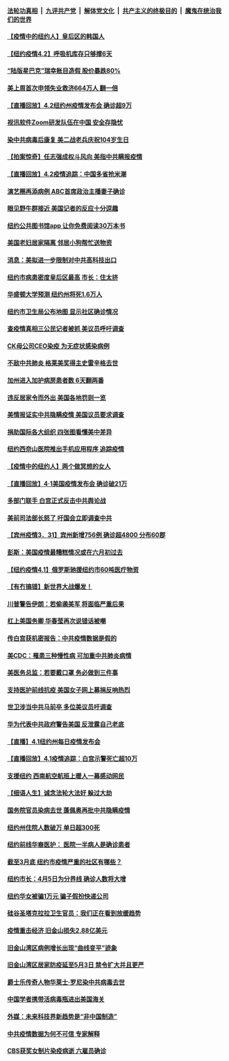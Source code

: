 ####  [法轮功真相](../../../../basic/blob/master/README.md?t=04030230) &nbsp;|&nbsp; [九评共产党](../../../../9ping.md/blob/master/README.md?t=04030230) &nbsp;|&nbsp; [解体党文化](../../../../jtdwh.md/blob/master/README.md?t=04030230)  &nbsp;|&nbsp; [共产主义的终极目的](../../../../gczydzjmd.md/blob/master/README.md?t=04030230) &nbsp;|&nbsp; [魔鬼在统治我们的世界](../../../../mgztzwmdsj.md/blob/master/README.md?t=04030230) 

#### [【疫情中的纽约人】皇后区的韩国人](../pages/nsc412/n11998706.md?t=04030230) 

#### [【纽约疫情4.2】呼吸机库存只够撑6天](../pages/nsc412/n11997935.md?t=04030230) 

#### [“陆版星巴克”瑞幸账目造假 股价暴跌80%](../pages/nsc412/n11998502.md?t=04030230) 

#### [美上周首次申领失业救济664万人 翻一倍](../pages/nsc412/n11998503.md?t=04030230) 

#### [【直播回放】4.2纽约州疫情发布会 确诊超9万](../pages/nsc412/n11998249.md?t=04030230) 

#### [视讯软件Zoom研发队伍在中国 安全存隐忧](../pages/nsc412/n11997146.md?t=04030230) 

#### [染中共病毒后康复 美二战老兵庆祝104岁生日](../pages/nsc412/n11997956.md?t=04030230) 

#### [【拍案惊奇】任志强成权斗风向 美指中共瞒报疫情](../pages/nsc412/n11997013.md?t=04030230) 

#### [【直播回放】4.2疫情追踪：中国多省抢米潮](../pages/nsc412/n11997987.md?t=04030230) 

#### [演艺圈再添病例 ABC首席政治主播妻子确诊](../pages/nsc412/n11997713.md?t=04030230) 

#### [眼见野牛群接近 美国记者的反应十分逗趣](../pages/nsc412/n11997676.md?t=04030230) 

#### [纽约公共图书馆app 让你免费阅读30万本书](../pages/nsc412/n11997430.md?t=04030230) 

#### [美国老妇居家隔离 邻居小狗帮忙送物资](../pages/nsc412/n11997114.md?t=04030230) 

#### [消息：美拟进一步限制对中共高科技出口](../pages/nsc412/n11996942.md?t=04030230) 

#### [纽约市病患密度皇后区最高 市长：住太挤](../pages/nsc412/n11997133.md?t=04030230) 

#### [华盛顿大学预测  纽约州将死1.6万人](../pages/nsc412/n11997150.md?t=04030230) 

#### [纽约市卫生局公布地图  显示社区确诊情况](../pages/nsc412/n11997130.md?t=04030230) 

#### [查疫情真相三公民记者被抓 美议员呼吁调查](../pages/nsc412/n11996846.md?t=04030230) 

#### [CK母公司CEO染疫 为无症状感染病例](../pages/nsc412/n11996981.md?t=04030230) 

#### [不敌中共肺炎 格莱美奖得主史雷辛格去世](../pages/nsc412/n11997037.md?t=04030230) 

#### [加州进入加护病房患者数   6天翻两番](../pages/nsc412/n11997126.md?t=04030230) 

#### [违反居家令而外出 美国各地罚则一览](../pages/nsc412/n11996754.md?t=04030230) 

#### [美情报证实中共隐瞒疫情 美国议员要求调查](../pages/nsc412/n11996650.md?t=04030230) 

#### [捐助国际各大组织 四张图看懂美中差异](../pages/nsc412/n11996177.md?t=04030230) 

#### [纽约西奈山医院推出手机应用程序 追踪疫情](../pages/nsc412/n11995940.md?t=04030230) 

#### [【疫情中的纽约人】两个做冥想的女人](../pages/nsc412/n11995980.md?t=04030230) 

#### [【直播回放】4·1美国疫情发布会 确诊破21万](../pages/nsc412/n11996100.md?t=04030230) 

#### [多部门联手 白宫正式反击中共舆论战](../pages/nsc412/n11996230.md?t=04030230) 

#### [美前司法部长怒了 吁国会立即调查中共](../pages/nsc412/n11996108.md?t=04030230) 

#### [【宾州疫情3．31】宾州新增756例 确诊超4800 分布60郡](../pages/nsc412/n11996258.md?t=04030230) 

#### [彭斯：美国疫情最糟糕情况或在六月初过去](../pages/nsc412/n11995999.md?t=04030230) 

#### [【纽约疫情4.1】俄罗斯驰援纽约市60吨医疗物资](../pages/nsc412/n11994827.md?t=04030230) 

#### [【有冇搞错】新世界大战爆发！](../pages/nsc412/n11996002.md?t=04030230) 

#### [川普警告伊朗：若偷袭美军 将面临严重后果](../pages/nsc412/n11995799.md?t=04030230) 

#### [杠上美国务卿 华春莹再次说错话被嘲](../pages/nsc412/n11995429.md?t=04030230) 

#### [传白宫获机密报告：中共疫情数据是假的](../pages/nsc412/n11995692.md?t=04030230) 

#### [美CDC：罹患三种慢性病 可加重中共肺炎病情](../pages/nsc412/n11995417.md?t=04030230) 

#### [美医务总监：若要戴口罩 务必做到三件事](../pages/nsc412/n11995513.md?t=04030230) 

#### [支持医护前线抗疫 美国女子网上募捐反响热烈](../pages/nsc412/n11995262.md?t=04030230) 

#### [世卫涉当中共马前卒 多位美议员吁调查](../pages/nsc412/n11995407.md?t=04030230) 

#### [华为代表中共政府警告美国 反泄露自己老底](../pages/nsc412/n11995316.md?t=04030230) 

#### [【直播】4.1纽约州每日疫情发布会](../pages/nsc412/n11995327.md?t=04030230) 

#### [【直播回放】4.1疫情追踪：白宫示警死亡超10万](../pages/nsc412/n11994898.md?t=04030230) 

#### [支援纽约 西南航空航班上暖人一幕感动网民](../pages/nsc412/n11994831.md?t=04030230) 

#### [【细语人生】诚念法轮大法好 躲过大劫](../pages/nsc412/n11992930.md?t=04030230) 

#### [国务院官员染病去世 蓬佩奥再批中共隐瞒疫情](../pages/nsc412/n11994594.md?t=04030230) 

#### [纽约州住院人数破万  单日超300死](../pages/nsc412/n11994089.md?t=04030230) 

#### [纽约前线华裔医护： 医院一半病人是确诊患者](../pages/nsc412/n11994050.md?t=04030230) 

#### [截至3月底  纽约市疫情严重的社区有哪些？](../pages/nsc412/n11994042.md?t=04030230) 

#### [纽约市长：4月5日为分界线 确诊人数将大增](../pages/nsc412/n11994060.md?t=04030230) 

#### [纽约华女被骗1万元 骗子假扮快递公司](../pages/nsc412/n11994070.md?t=04030230) 

#### [硅谷圣塔克拉拉卫生官员：我们正在看到放缓趋势](../pages/nsc412/n11994236.md?t=04030230) 

#### [疫情重击经济 旧金山损失2.88亿美元](../pages/nsc412/n11994189.md?t=04030230) 

#### [旧金山湾区病例增长出现“曲线变平”迹象](../pages/nsc412/n11994150.md?t=04030230) 

#### [旧金山湾区居家防疫延至5月3日     禁令扩大并且更严](../pages/nsc412/n11994119.md?t=04030230) 

#### [爵士乐传奇人物华莱士‧罗尼染中共病毒去世](../pages/nsc412/n11993645.md?t=04030230) 

#### [中国学者携带活病毒瓶进出美国海关](../pages/nsc412/n11992910.md?t=04030230) 

#### [外媒：未来科技界新趋势是“非中国制造”](../pages/nsc412/n11993161.md?t=04030230) 

#### [中共疫情数据为何不可信 专家解释](../pages/nsc412/n11992756.md?t=04030230) 

#### [CBS获奖女制片染疫病逝 六雇员确诊](../pages/nsc412/n11993381.md?t=04030230) 

